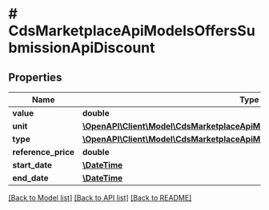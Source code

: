# # CdsMarketplaceApiModelsOffersSubmissionApiDiscount

## Properties

Name | Type | Description | Notes
------------ | ------------- | ------------- | -------------
**value** | **double** |  | [optional]
**unit** | [**\OpenAPI\Client\Model\CdsMarketplaceApiModelsOffersSubmissionApiDiscountUnit**](CdsMarketplaceApiModelsOffersSubmissionApiDiscountUnit.md) |  | [optional]
**type** | [**\OpenAPI\Client\Model\CdsMarketplaceApiModelsOffersDiscountType**](CdsMarketplaceApiModelsOffersDiscountType.md) |  | [optional]
**reference_price** | **double** |  | [optional]
**start_date** | [**\DateTime**](\DateTime.md) |  | [optional]
**end_date** | [**\DateTime**](\DateTime.md) |  | [optional]

[[Back to Model list]](../../README.md#models) [[Back to API list]](../../README.md#endpoints) [[Back to README]](../../README.md)
